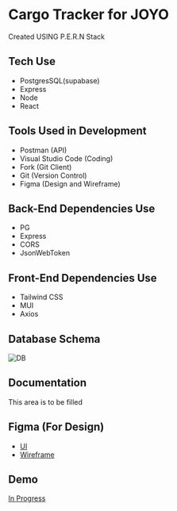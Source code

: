 # Cargo Tracker for JOYO

Created USING P.E.R.N Stack



## Tech Use
- PostgresSQL(supabase)
- Express
- Node
- React

## Tools Used in Development
- Postman (API)
- Visual Studio Code (Coding)
- Fork (Git Client)
- Git (Version Control)
- Figma (Design and Wireframe)


## Back-End Dependencies Use
- PG
- Express
- CORS
- JsonWebToken


## Front-End Dependencies Use
- Tailwind CSS
- MUI
- Axios

## Database Schema
![DB](https://i.imgur.com/pbLPKKy.png)

## Documentation
This area is to be filled

## Figma (For Design)
- [UI](https://www.figma.com/file/hy5vsKje1ghI22cWFKCJQV/Vessel%2FCargo_Tracker-UI?node-id=0%3A1&t=6YaSXEIEXKIbjhjH-1/)
- [Wireframe](https://www.figma.com/file/cmVD7cpQEy4eR6oXXlekDe/Wireframe_Vessel_Tracker?node-id=0%3A1&t=lUzdgDNmcl843YZz-1)

## Demo
[In Progress]()
